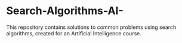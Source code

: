 # Search-Algorithms-AI-
This repository contains solutions to common problems using search algorithms, created for an Artificial Intelligence course.

